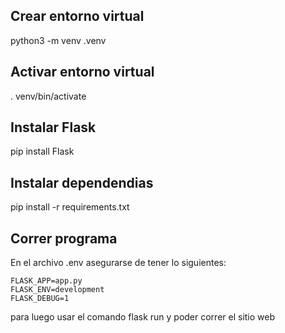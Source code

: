 ## Crear entorno virtual

python3 -m venv .venv

## Activar entorno virtual
. venv/bin/activate

## Instalar Flask
pip install Flask

## Instalar dependendias
pip install -r requirements.txt

## Correr programa
En el archivo .env asegurarse de tener lo siguientes:
~~~
FLASK_APP=app.py
FLASK_ENV=development
FLASK_DEBUG=1
~~~
para luego usar el comando flask run y poder correr el sitio web

